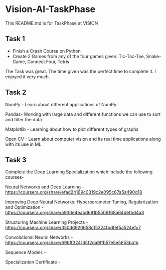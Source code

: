 # Vision-AI-TaskPhase
This README.md is for TaskPhase at VISION

## Task 1
- Finish a Crash Course on Python
- Create 2 Games from any of the four games given: 
Tic-Tac-Toe, 
Snake-Game,
Connect Four,
Tetris

The Task was great. The time given was the perfect time to complete it. I enjoyed it very much.

## Task 2

NumPy - Learn about different applications of NumPy

Pandas- Working with large data and different functions we can use to sort and filter the data

Matplotlib - Learning about how to plot different types of graphs

Open CV - Learn about computer vision and its real time applications along with its use in ML


## Task 3

Complete the Deep Learning Specialization which  include the following courses-

Neural Networks and Deep Learning - https://coursera.org/share/efad24169c0319c2e095c67a5a490d18

Improving Deep Neural Networks: Hyperparameter Tuning, Regularization and Optimization - https://coursera.org/share/a930e4eabd681b5509168a64defbd4a3

Structuring Machine Learning Projects - https://coursera.org/share/350d6920658c15324fbdfef5a524efc7

Convolutional Neural Networks - https://coursera.org/share/69bff3241d5f2da9ffb57e5e5653ba1b

Sequence Models - 

Specialization Certificate -
